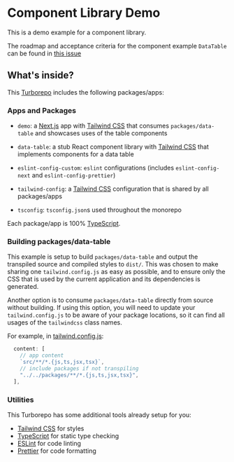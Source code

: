 # Component Library Demo

This is a demo example for a component library.

The roadmap and acceptance criteria for the component example `DataTable` can be found in [this issue](https://github.com/pixelmord/demo-component-library/issues/1)

## What's inside?

This [Turborepo](https://turbo.build) includes the following packages/apps:

### Apps and Packages

- `demo`: a [Next.js](https://nextjs.org/) app with [Tailwind CSS](https://tailwindcss.com/) that consumes `packages/data-table` and showcases uses of the table components

- `data-table`: a stub React component library with [Tailwind CSS](https://tailwindcss.com/) that implements components for a data table
- `eslint-config-custom`: `eslint` configurations (includes `eslint-config-next` and `eslint-config-prettier`)
- `tailwind-config`: a [Tailwind CSS](https://tailwindcss.com/) configuration that is shared by all packages/apps
- `tsconfig`: `tsconfig.json`s used throughout the monorepo

Each package/app is 100% [TypeScript](https://www.typescriptlang.org/).

### Building packages/data-table

This example is setup to build `packages/data-table` and output the transpiled source and compiled styles to `dist/`. This was chosen to make sharing one `tailwind.config.js` as easy as possible, and to ensure only the CSS that is used by the current application and its dependencies is generated.

Another option is to consume `packages/data-table` directly from source without building. If using this option, you will need to update your `tailwind.config.js` to be aware of your package locations, so it can find all usages of the `tailwindcss` class names.

For example, in [tailwind.config.js](packages/tailwind-config/tailwind.config.js):

```js
  content: [
    // app content
    `src/**/*.{js,ts,jsx,tsx}`,
    // include packages if not transpiling
    "../../packages/**/*.{js,ts,jsx,tsx}",
  ],
```

### Utilities

This Turborepo has some additional tools already setup for you:

- [Tailwind CSS](https://tailwindcss.com/) for styles
- [TypeScript](https://www.typescriptlang.org/) for static type checking
- [ESLint](https://eslint.org/) for code linting
- [Prettier](https://prettier.io) for code formatting
